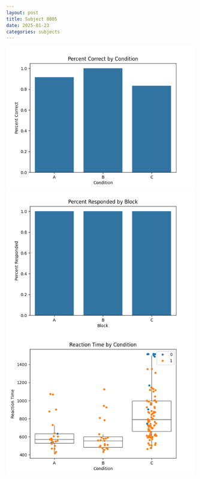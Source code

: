 ```yaml
---
layout: post
title: Subject 8005
date: 2025-01-23
categories: subjects
---
```


![](data/8005/run-27/8005_ATS_percent_correct.png)
![](data/8005/run-27/8005_ATS_percent_responded.png)
![](data/8005/run-27/8005_ATS_rt.png)
